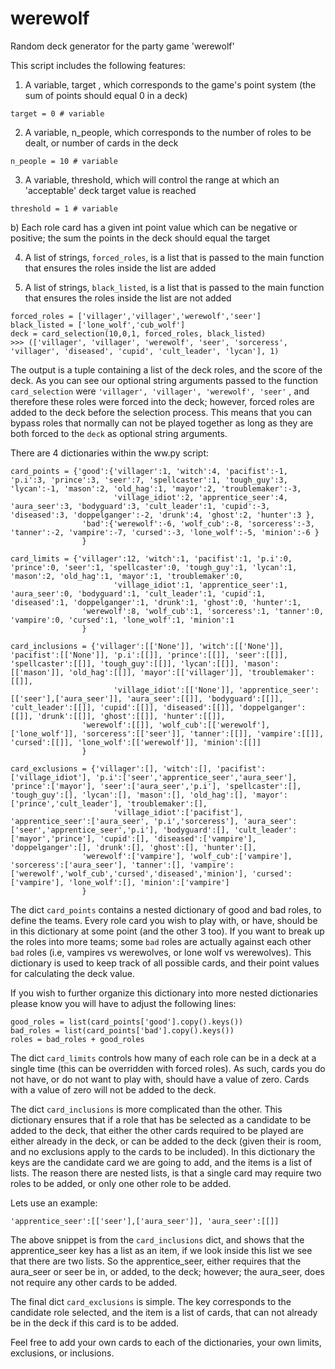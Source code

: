 # werewolf

Random deck generator for the party game 'werewolf' 

This script includes the following features:
1) A variable, target , which corresponds to the game's point system (the sum of points should equal 0 in a deck)
```
target = 0 # variable
```
2) A variable, n_people, which corresponds to the number of roles to be dealt, or number of cards in the deck
```
n_people = 10 # variable
```
3) A variable, threshold, which will control the range at which an 'acceptable' deck target value is reached
```
threshold = 1 # variable
```
  b) Each role card has a given int point value which can be negative or positive; the sum the points in the deck should equal the target
 
4) A list of strings, ```forced_roles```, is a list that is passed to the main function that ensures the roles inside the list are added 

5) A list of strings, ```black_listed```, is a list that is passed to the main function that ensures the roles inside the list are not added

```
forced_roles = ['villager','villager','werewolf','seer']
black_listed = ['lone_wolf','cub_wolf']
deck = card_selection(10,0,1, forced_roles, black_listed)
>>> (['villager', 'villager', 'werewolf', 'seer', 'sorceress', 'villager', 'diseased', 'cupid', 'cult_leader', 'lycan'], 1)
```
The output is a tuple containing a list of the deck roles, and the score of the deck. As you can see our optional string arguments passed to the function ```card_selection``` were ``` 'villager', 'villager', 'werewolf', 'seer' ``` , and therefore these roles were forced into the deck; however, forced roles are added to the deck before the selection process. This means that you can bypass roles that normally can not be played together as long as they are both forced to the ```deck``` as optional string arguments.  

There are 4 dictionaries within the ww.py script:

```
card_points = {'good':{'villager':1, 'witch':4, 'pacifist':-1, 'p.i':3, 'prince':3, 'seer':7, 'spellcaster':1, 'tough_guy':3, 'lycan':-1, 'mason':2, 'old_hag':1, 'mayor':2, 'troublemaker':-3, 
                       'village_idiot':2, 'apprentice_seer':4, 'aura_seer':3, 'bodyguard':3, 'cult_leader':1, 'cupid':-3, 'diseased':3, 'doppelganger':-2, 'drunk':4, 'ghost':2, 'hunter':3 }, 
                'bad':{'werewolf':-6, 'wolf_cub':-8, 'sorceress':-3, 'tanner':-2, 'vampire':-7, 'cursed':-3, 'lone_wolf':-5, 'minion':-6 }
                }

card_limits = {'villager':12, 'witch':1, 'pacifist':1, 'p.i':0, 'prince':0, 'seer':1, 'spellcaster':0, 'tough_guy':1, 'lycan':1, 'mason':2, 'old_hag':1, 'mayor':1, 'troublemaker':0,
                       'village_idiot':1, 'apprentice_seer':1, 'aura_seer':0, 'bodyguard':1, 'cult_leader':1, 'cupid':1, 'diseased':1, 'doppelganger':1, 'drunk':1, 'ghost':0, 'hunter':1,
                'werewolf':8, 'wolf_cub':1, 'sorceress':1, 'tanner':0, 'vampire':0, 'cursed':1, 'lone_wolf':1, 'minion':1
                }

card_inclusions = {'villager':[['None']], 'witch':[['None']], 'pacifist':[['None']], 'p.i':[[]], 'prince':[[]], 'seer':[[]], 'spellcaster':[[]], 'tough_guy':[[]], 'lycan':[[]], 'mason':[['mason']], 'old_hag':[[]], 'mayor':[['villager']], 'troublemaker':[[]], 
                       'village_idiot':[['None']], 'apprentice_seer':[['seer'],['aura_seer']], 'aura_seer':[[]], 'bodyguard':[[]], 'cult_leader':[[]], 'cupid':[[]], 'diseased':[[]], 'doppelganger':[[]], 'drunk':[[]], 'ghost':[[]], 'hunter':[[]], 
                'werewolf':[[]], 'wolf_cub':[['werewolf'],['lone_wolf']], 'sorceress':[['seer']], 'tanner':[[]], 'vampire':[[]], 'cursed':[[]], 'lone_wolf':[['werewolf']], 'minion':[[]] 
                }

card_exclusions = {'villager':[], 'witch':[], 'pacifist':['village_idiot'], 'p.i':['seer','apprentice_seer','aura_seer'], 'prince':['mayor'], 'seer':['aura_seer','p.i'], 'spellcaster':[], 'tough_guy':[], 'lycan':[], 'mason':[], 'old_hag':[], 'mayor':['prince','cult_leader'], 'troublemaker':[], 
                       'village_idiot':['pacifist'], 'apprentice_seer':['aura_seer', 'p.i','sorceress'], 'aura_seer':['seer','apprentice_seer','p.i'], 'bodyguard':[], 'cult_leader':['mayor','prince'], 'cupid':[], 'diseased':['vampire'], 'doppelganger':[], 'drunk':[], 'ghost':[], 'hunter':[], 
                'werewolf':['vampire'], 'wolf_cub':['vampire'], 'sorceress':['aura_seer'], 'tanner':[], 'vampire':['werewolf','wolf_cub','cursed','diseased','minion'], 'cursed':['vampire'], 'lone_wolf':[], 'minion':['vampire']
                }
```
The dict ```card_points```  contains a nested dictionary of good and bad roles, to define the teams. Every role card you wish to play with, or have, should be in this dictionary at some point (and the other 3 too). If you want to break up the roles into more teams; some ```bad``` roles are actually against each other ```bad``` roles (i.e, vampires vs werewolves, or lone wolf vs werewolves). This dictionary is used to keep track of all possible cards, and their point values for calculating the deck value.

If you wish to further organize this dictionary into more nested dictionaries please know you will have to adjust the following lines:

```
good_roles = list(card_points['good'].copy().keys())
bad_roles = list(card_points['bad'].copy().keys())
roles = bad_roles + good_roles
```
The dict ```card_limits``` controls how many of each role can be in a deck at a single time (this can be overridden with forced roles). As such, cards you do not have, or do not want to play with, should have a value of zero. Cards with a value of zero will not be added to the deck.

The dict ```card_inclusions``` is more complicated than the other. This dictionary ensures that if a role that has be selected as a candidate to be added to the deck, that either the other cards required to be played are either already in the deck, or can be added to the deck (given their is room, and no exclusions apply to the cards to be included). In this dictionary the keys are the candidate card we are going to add, and the items is a list of lists. The reason there are nested lists, is that a single card may require two roles to be added, or only one other role to be added. 

Lets use an example:

```
'apprentice_seer':[['seer'],['aura_seer']], 'aura_seer':[[]]
```
The above snippet is from the ```card_inclusions``` dict, and shows that the apprentice_seer key has a list as an item, if we look inside this list we see that there are two lists. So the apprentice_seer, either requires that the aura_seer or seer be in, or added, to the deck; however; the aura_seer, does not require any other cards to be added.

The final dict ``` card_exclusions ``` is simple. The key corresponds to the candidate role selected, and the item is a list of cards, that can not already be in the deck if this card is to be added. 

Feel free to add your own cards to each of the dictionaries, your own limits, exclusions, or inclusions. 
